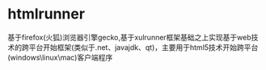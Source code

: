 # htmlrunner
基于firefox(火狐)浏览器引擎gecko,基于xulrunner框架基础之上实现基于web技术的跨平台开始框架(类似于.net、javajdk、qt)，主要用于html5技术开始跨平台(windows\linux\mac)客户端程序
